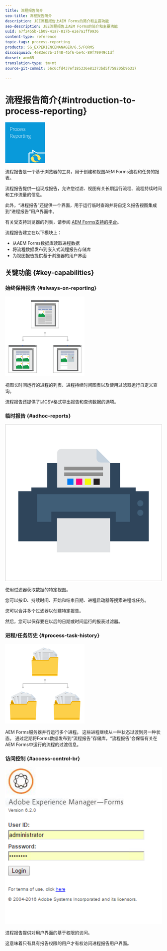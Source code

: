 ```yaml
---
title: 流程报告简介
seo-title: 流程报告简介
description: JEE流程报告上AEM Forms的简介和主要功能
seo-description: JEE流程报告上AEM Forms的简介和主要功能
uuid: a7f2455b-1b09-41a7-817b-e2e7a1ff9936
content-type: reference
topic-tags: process-reporting
products: SG_EXPERIENCEMANAGER/6.5/FORMS
discoiquuid: 4e83ed7b-3f48-4bf6-be4c-89f79949c1df
docset: aem65
translation-type: tm+mt
source-git-commit: 56c6cfd437ef185336e81373bd5f758205b96317

---
```



# 流程报告简介{#introduction-to-process-reporting}

![过程报告](assets/process-reporting.png)

流程报告是一个基于浏览器的工具，用于创建和视图AEM Forms流程和任务的报表。

流程报告提供一组现成报告，允许您过滤、视图有关长期运行流程、流程持续时间和工作流量的信息。

此外，“进程报告”还提供一个界面，用于运行临时查询并将自定义报告视图集成到“进程报告”用户界面中。

有关受支持浏览器的列表，请参阅 [AEM Forms支持的平台](/help/forms/using/aem-forms-jee-supported-platforms.md)。

流程报告建立在以下模块上：

* 从AEM Forms数据库读取进程数据
* 将流程数据发布到嵌入式流程报告存储库
* 为视图报告提供基于浏览器的用户界面

## 关键功能 {#key-capabilities}

### 始终保持报告 {#always-on-reporting}

![站点管理](assets/site-management.png)

视图长时间运行的进程的列表、进程持续时间图表以及使用过滤器运行自定义查询。

流程报告还提供了以CSV格式导出报告和查询数据的选项。

### 临时报告 {#adhoc-reports}

![打印和颜色](assets/print-&-colour.png)

使用过滤器获取数据的特定视图。

您可以按ID、持续时间、开始和结束日期、进程启动器等搜索进程或任务。

您可以合并多个过滤器以创建特定报告。

然后，您可以保存要在以后的日期或时间运行的报表过滤器。

### 进程/任务历史 {#process-task-history}

![文件管理](assets/file-management.png)

AEM Forms服务器并行运行多个进程。 这些进程继续从一种状态过渡到另一种状态。 通过定期将Forms数据发布到“流程报告”存储库，“流程报告”会保留有关在AEM Forms中运行的流程的过渡信息。

### 访问控制 {#access-control-br}

![未标题](assets/untitled.png)

进程报告提供对用户界面的基于权限的访问。

这意味着只有具有报告权限的用户才有权访问进程报告用户界面。
